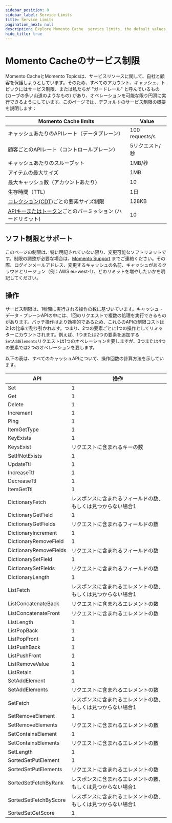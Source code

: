 ```yaml
---
sidebar_position: 8
sidebar_label: Service Limits
title: Service Limits
pagination_next: null
description: Explore Momento Cache  service limits, the default values, and how to get them changed if you need.
hide_title: true
---
```


# Momento Cacheのサービス制限

Momento CacheとMomento Topicsは、サービスリソースに関して、自社と顧客を保護しようとしています。そのため、すべてのアカウント、キャッシュ、トピックにはサービス制限、または私たちが "ガードレール" と呼んでいるもの (カーブの多い山道のようなもの) があり、オペレーションを可能な限り円滑に実行できるようにしています。このページでは、デフォルトのサービス制限の概要を説明します：

| Momento Cache limits                                                                                               | Value          |
|--------------------------------------------------------------------------------------------------------------------|----------------|
| キャッシュあたりのAPIレート（データプレーン）                                                                                   | 100 requests/s |
| 顧客ごとのAPIレート（コントロールプレーン）|5リクエスト/秒  |
| キャッシュあたりのスループット|1MB/秒          |
| アイテムの最大サイズ|1MB           |
| 最大キャッシュ数（アカウントあたり）|10             |
| 生存時間（TTL）|1日          |
| [コレクション(CDT)](https://docs.momentohq.com/develop/datatypes#collection-data-types-cdts)ごとの要素サイズ制限|128KB          |
| [APIキーまたはトークン](./develop/api-reference/auth.md)ごとのパーミッション (ハードリミット) | 10             |

## ソフト制限とサポート

このページの制限は、特に明記されていない限り、変更可能なソフトリミットです。制限の調整が必要な場合は、[Momento Support](mailto:support@momentohq.com) までご連絡ください。その際、ログインメールアドレス、変更するキャッシュの名前、キャッシュがあるクラウドとリージョン（例：AWS eu-west-1）、どのリミットを増やしたいかを明記してください。

## 操作
サービス制限は、1秒間に実行される操作の数に基づいています。キャッシュ・データ・プレーンAPIの中には、1回のリクエストで複数の処理を実行できるものがあります。バッチ操作はより効率的であるため、これらのAPIの制限コストは2:1の比率で割り引かれます。つまり、2つの要素ごとに1つの操作としてリミッターにカウントされます。例えば、1つまたは2つの要素を追加する`SetAddElements`リクエストは1つのオペレーションを要しますが、3つまたは4つの要素では2つのオペレーションを要します。

以下の表は、すべてのキャッシュAPIについて、操作回数の計算方法を示しています。

| API                      | 操作                                                     |
| ------------------------ | ------------                                                    |
| Set                      | 1                                                               |
| Get                      | 1                                                               |
| Delete                   | 1                                                               |
| Increment                | 1                                                               |
| Ping                     | 1                                                               |
| ItemGetType              | 1                                                               |
| KeyExists                | 1                                                               |
| KeysExist                | リクエストに含まれるキーの数                                       |
| SetIfNotExists           | 1                                                               |
| UpdateTtl                | 1                                                               |
| IncreaseTtl              | 1                                                               |
| DecreaseTtl              | 1                                                               |
| ItemGetTtl               | 1                                                               |
| DictionaryFetch          | レスポンスに含まれるフィールドの数、もしくは見つからない場合1   |
| DictionaryGetField       | 1                                                               |
| DictionaryGetFields      | リクエストに含まれるフィールドの数                                     |
| DictionaryIncrement      | 1                                                               |
| DictionaryRemoveField    | 1                                                               |
| DictionaryRemoveFields   | リクエストに含まれるフィールドの数                                       |
| DictionarySetField       | 1                                                               |
| DictionarySetFields      | リクエストに含まれるフィールドの数                                        |
| DictionaryLength         | 1                                                               |
| ListFetch                | レスポンスに含まれるエレメントの数、もしくは見つからない場合1       |
| ListConcatenateBack      | リクエストに含まれるエレメントの数                                   |
| ListConcatenateFront     | リクエストに含まれるエレメントの数   |
| ListLength               | 1                                                               |
| ListPopBack              | 1                                                               |
| ListPopFront             | 1                                                               |
| ListPushBack             | 1                                                               |
| ListPushFront            | 1                                                               |
| ListRemoveValue          | 1                                                               |
| ListRetain               | 1                                                               |
| SetAddElement            | 1                                                               |
| SetAddElements           | リクエストに含まれるエレメントの数                                     |
| SetFetch                 | レスポンスに含まれるエレメントの数、もしくは見つからない場合1        |
| SetRemoveElement         | 1                                                               |
| SetRemoveElements        | リクエストに含まれるエレメントの数                                    |
| SetContainsElement       | 1                                                               |
| SetContainsElements      | リクエストに含まれるエレメントの数                                    |
| SetLength                | 1                                                               |
| SortedSetPutElement      | 1                                                               |
| SortedSetPutElements     |リクエストに含まれるエレメントの数                                     |
| SortedSetFetchByRank     | レスポンスに含まれるエレメントの数、もしくは見つからない場合1 |
| SortedSetFetchByScore    | レスポンスに含まれるエレメントの数、もしくは見つからない場合1 |
| SortedSetGetScore        | 1                                                               |
